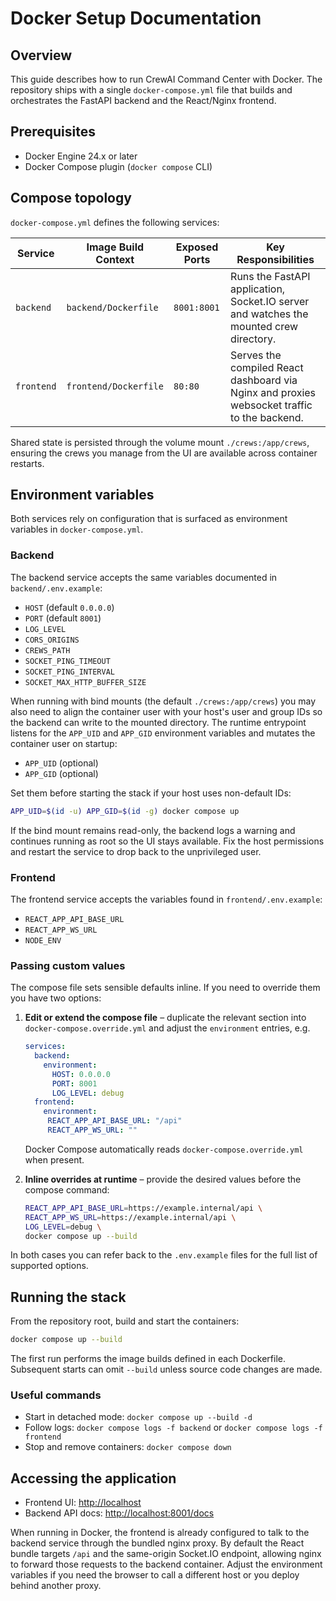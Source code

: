 # Docker Setup Documentation

## Overview
This guide describes how to run CrewAI Command Center with Docker. The repository ships with a single `docker-compose.yml` file that builds and orchestrates the FastAPI backend and the React/Nginx frontend.

## Prerequisites
- Docker Engine 24.x or later
- Docker Compose plugin (`docker compose` CLI)

## Compose topology
`docker-compose.yml` defines the following services:

| Service   | Image Build Context | Exposed Ports | Key Responsibilities |
|-----------|--------------------|---------------|----------------------|
| `backend` | `backend/Dockerfile` | `8001:8001`   | Runs the FastAPI application, Socket.IO server and watches the mounted crew directory. |
| `frontend`| `frontend/Dockerfile`| `80:80`       | Serves the compiled React dashboard via Nginx and proxies websocket traffic to the backend. |

Shared state is persisted through the volume mount `./crews:/app/crews`, ensuring the crews you manage from the UI are available across container restarts.

## Environment variables
Both services rely on configuration that is surfaced as environment variables in `docker-compose.yml`.

### Backend
The backend service accepts the same variables documented in `backend/.env.example`:

- `HOST` (default `0.0.0.0`)
- `PORT` (default `8001`)
- `LOG_LEVEL`
- `CORS_ORIGINS`
- `CREWS_PATH`
- `SOCKET_PING_TIMEOUT`
- `SOCKET_PING_INTERVAL`
- `SOCKET_MAX_HTTP_BUFFER_SIZE`

When running with bind mounts (the default `./crews:/app/crews`) you may also
need to align the container user with your host's user and group IDs so the
backend can write to the mounted directory. The runtime entrypoint listens for
the `APP_UID` and `APP_GID` environment variables and mutates the container
user on startup:

- `APP_UID` (optional)
- `APP_GID` (optional)

Set them before starting the stack if your host uses non-default IDs:

```bash
APP_UID=$(id -u) APP_GID=$(id -g) docker compose up
```

If the bind mount remains read-only, the backend logs a warning and continues
running as root so the UI stays available. Fix the host permissions and restart
the service to drop back to the unprivileged user.


### Frontend
The frontend service accepts the variables found in `frontend/.env.example`:

- `REACT_APP_API_BASE_URL`
- `REACT_APP_WS_URL`
- `NODE_ENV`

### Passing custom values
The compose file sets sensible defaults inline. If you need to override them you have two options:

1. **Edit or extend the compose file** – duplicate the relevant section into `docker-compose.override.yml` and adjust the `environment` entries, e.g.
   ```yaml
   services:
     backend:
       environment:
         HOST: 0.0.0.0
         PORT: 8001
         LOG_LEVEL: debug
     frontend:
       environment:
        REACT_APP_API_BASE_URL: "/api"
        REACT_APP_WS_URL: ""
   ```
   Docker Compose automatically reads `docker-compose.override.yml` when present.

2. **Inline overrides at runtime** – provide the desired values before the compose command:
   ```bash
   REACT_APP_API_BASE_URL=https://example.internal/api \
   REACT_APP_WS_URL=https://example.internal/api \
   LOG_LEVEL=debug \
   docker compose up --build
   ```

In both cases you can refer back to the `.env.example` files for the full list of supported options.

## Running the stack
From the repository root, build and start the containers:

```bash
docker compose up --build
```

The first run performs the image builds defined in each Dockerfile. Subsequent starts can omit `--build` unless source code changes are made.

### Useful commands
- Start in detached mode: `docker compose up --build -d`
- Follow logs: `docker compose logs -f backend` or `docker compose logs -f frontend`
- Stop and remove containers: `docker compose down`

## Accessing the application
- Frontend UI: [http://localhost](http://localhost)
- Backend API docs: [http://localhost:8001/docs](http://localhost:8001/docs)

When running in Docker, the frontend is already configured to talk to the backend service through the bundled nginx proxy. By default the React bundle targets `/api` and the same-origin Socket.IO endpoint, allowing nginx to forward those requests to the backend container. Adjust the environment variables if you need the browser to call a different host or you deploy behind another proxy.
